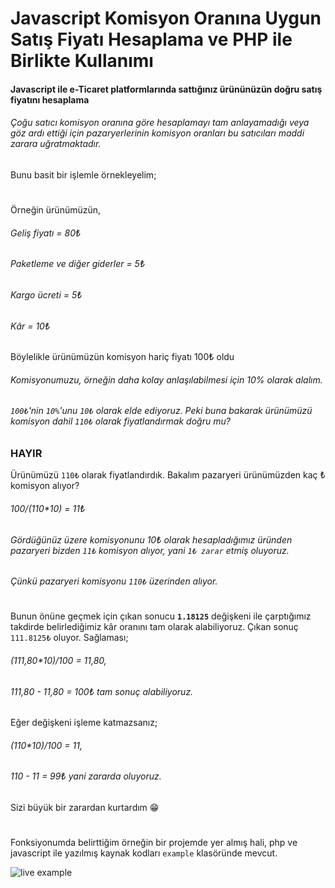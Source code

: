 # Javascript Komisyon Oranına Uygun Satış Fiyatı Hesaplama ve PHP ile Birlikte Kullanımı
#### Javascript ile e-Ticaret platformlarında sattığınız ürününüzün doğru satış fiyatını hesaplama

###### Çoğu satıcı komisyon oranına göre hesaplamayı tam anlayamadığı veya göz ardı ettiği için pazaryerlerinin komisyon oranları bu satıcıları maddi zarara uğratmaktadır.
Bunu basit bir işlemle örnekleyelim;
#
Örneğin ürünümüzün,
###### Geliş fiyatı = 80₺
###### Paketleme ve diğer giderler = 5₺
###### Kargo ücreti = 5₺
###### Kâr = 10₺
Böylelikle ürünümüzün komisyon hariç fiyatı 100₺ oldu  
  
###### Komisyonumuzu, örneğin daha kolay anlaşılabilmesi için 10% olarak alalım.

###### ``100₺``'nin ``10%``'unu ``10₺`` olarak elde ediyoruz. Peki buna bakarak ürünümüzü komisyon dahil ``110₺`` olarak fiyatlandırmak doğru mu? 
### HAYIR

Ürünümüzü ``110₺`` olarak fiyatlandırdık. Bakalım pazaryeri ürünümüzden kaç ₺ komisyon alıyor?  
###### 100/(110*10) = 11₺  
###### Gördüğünüz üzere komisyonunu 10₺ olarak hesapladığımız üründen pazaryeri bizden ``11₺`` komisyon alıyor, yani ``1₺ zarar`` etmiş oluyoruz.  
###### Çünkü pazaryeri komisyonu ``110₺`` üzerinden alıyor.
#
Bunun önüne geçmek için çıkan sonucu **``1.18125``** değişkeni ile çarptığımız takdirde belirlediğimiz kâr oranını tam olarak alabiliyoruz.
Çıkan sonuç ``111.8125₺`` oluyor.
Sağlaması;
###### (111,80*10)/100 = 11,80,  
###### 111,80 - 11,80 = 100₺ tam sonuç alabiliyoruz.  
Eğer değişkeni işleme katmazsanız;  
###### (110*10)/100 = 11,
###### 110 - 11 = 99₺ yani zararda oluyoruz.
Sizi büyük bir zarardan kurtardım 😁
#
Fonksiyonumda belirttiğim örneğin bir projemde yer almış hali, php ve javascript ile yazılmış kaynak kodları ``example`` klasöründe mevcut.

![live example](https://user-images.githubusercontent.com/106887102/188278386-91da3d00-adcf-43f3-967d-62e9d8a8bfc3.png)
